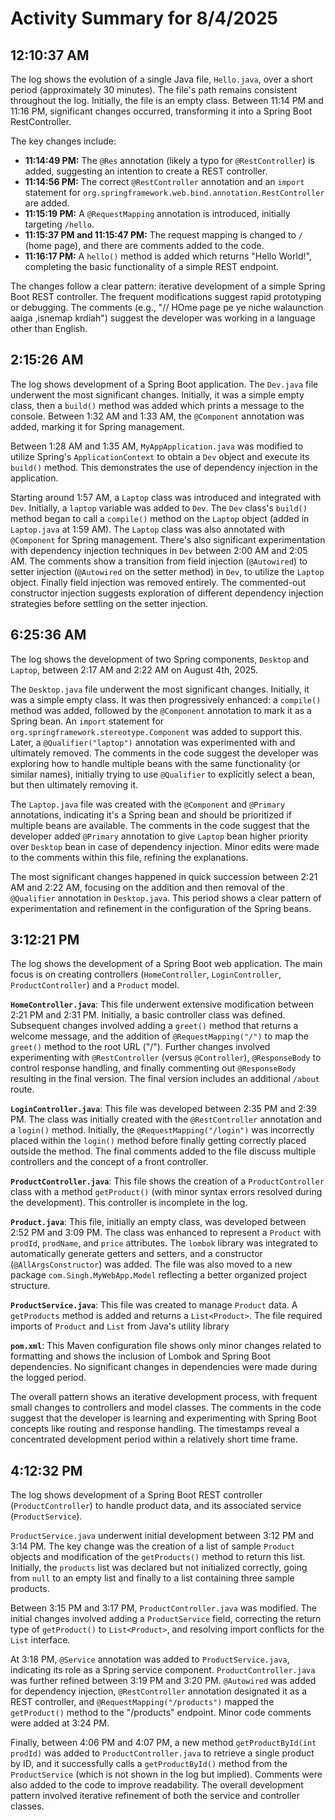 # Activity Summary for 8/4/2025

## 12:10:37 AM
The log shows the evolution of a single Java file, `Hello.java`, over a short period (approximately 30 minutes).  The file's path remains consistent throughout the log. Initially, the file is an empty class.  Between 11:14 PM and 11:16 PM, significant changes occurred, transforming it into a Spring Boot RestController.

The key changes include:

* **11:14:49 PM:** The `@Res` annotation (likely a typo for `@RestController`) is added, suggesting an intention to create a REST controller.
* **11:14:56 PM:**  The correct `@RestController` annotation and an `import` statement for `org.springframework.web.bind.annotation.RestController` are added.
* **11:15:19 PM:** A `@RequestMapping` annotation is introduced, initially targeting `/hello`.
* **11:15:37 PM and 11:15:47 PM:** The request mapping is changed to `/` (home page), and there are comments added to the code.
* **11:16:17 PM:** A `hello()` method is added which returns "Hello World!", completing the basic functionality of a simple REST endpoint.


The changes follow a clear pattern: iterative development of a simple Spring Boot REST controller.  The frequent modifications suggest rapid prototyping or debugging.  The comments (e.g., "// HOme page pe ye niche walaunction aaiga ,isnemap krdiah") suggest the developer was working in a language other than English.


## 2:15:26 AM
The log shows development of a Spring Boot application.  The `Dev.java` file underwent the most significant changes. Initially, it was a simple empty class, then a `build()` method was added which prints a message to the console.  Between 1:32 AM and 1:33 AM, the `@Component` annotation was added, marking it for Spring management.

Between 1:28 AM and 1:35 AM, `MyAppApplication.java` was modified to utilize Spring's `ApplicationContext` to obtain a `Dev` object and execute its `build()` method.  This demonstrates the use of dependency injection in the application.

Starting around 1:57 AM, a `Laptop` class was introduced and integrated with `Dev`. Initially, a `laptop` variable was added to `Dev`.  The `Dev` class's `build()` method began to call a  `compile()` method on the `Laptop` object (added in `Laptop.java` at 1:59 AM).  The `Laptop` class was also annotated with `@Component` for Spring management.  There's also significant experimentation with dependency injection techniques in `Dev`  between 2:00 AM and 2:05 AM.  The comments show a transition from field injection (`@Autowired`) to setter injection (`@Autowired` on the setter method) in `Dev`, to utilize the `Laptop` object.  Finally field injection was removed entirely.  The commented-out constructor injection suggests exploration of different dependency injection strategies before settling on the setter injection.


## 6:25:36 AM
The log shows the development of two Spring components, `Desktop` and `Laptop`, between 2:17 AM and 2:22 AM on August 4th, 2025.

The `Desktop.java` file underwent the most significant changes.  Initially, it was a simple empty class.  It was then progressively enhanced: a `compile()` method was added, followed by the `@Component` annotation to mark it as a Spring bean.  An `import` statement for `org.springframework.stereotype.Component` was added to support this.  Later,  a `@Qualifier("laptop")` annotation was experimented with and ultimately removed. The comments in the code suggest the developer was exploring how to handle multiple beans with the same functionality (or similar names), initially trying to use `@Qualifier` to explicitly select a bean, but then ultimately removing it.

The `Laptop.java` file was created with the `@Component` and `@Primary` annotations, indicating it's a Spring bean and should be prioritized if multiple beans are available. The comments in the code suggest that the developer added `@Primary` annotation to give `Laptop` bean higher priority over `Desktop` bean in case of dependency injection. Minor edits were made to the comments within this file, refining the explanations.

The most significant changes happened in quick succession between 2:21 AM and 2:22 AM, focusing on the addition and then removal of the `@Qualifier` annotation in `Desktop.java`.  This period shows a clear pattern of experimentation and refinement in the configuration of the Spring beans.


## 3:12:21 PM
The log shows the development of a Spring Boot web application.  The main focus is on creating controllers (`HomeController`, `LoginController`, `ProductController`) and a `Product` model.

**`HomeController.java`**: This file underwent extensive modification between 2:21 PM and 2:31 PM.  Initially, a basic controller class was defined.  Subsequent changes involved adding a `greet()` method that returns a welcome message, and the addition of `@RequestMapping("/")` to map the `greet()` method to the root URL ("/").  Further changes involved experimenting with `@RestController` (versus `@Controller`),  `@ResponseBody` to control response handling, and finally commenting out `@ResponseBody` resulting in the final version.  The final version includes an additional `/about` route.

**`LoginController.java`**: This file was developed between 2:35 PM and 2:39 PM.  The class was initially created with the `@RestController` annotation and a `login()` method.   Initially, the `@RequestMapping("/login")` was incorrectly placed within the `login()` method before finally getting correctly placed outside the method. The final comments added to the file discuss multiple controllers and the concept of a front controller.

**`ProductController.java`**: This file shows the creation of a `ProductController` class with a method `getProduct()` (with minor syntax errors resolved during the development). This controller is incomplete in the log.

**`Product.java`**: This file, initially an empty class, was developed between 2:52 PM and 3:09 PM.  The class was enhanced to represent a `Product` with `prodId`, `prodName`, and `price` attributes.  The `lombok` library was integrated to automatically generate getters and setters, and a constructor (`@AllArgsConstructor`) was added. The file was also moved to a new package `com.Singh.MyWebApp.Model`  reflecting a better organized project structure.

**`ProductService.java`**: This file was created to manage `Product` data. A `getProducts` method is added and returns a `List<Product>`. The file required imports of `Product` and `List` from Java's utility library

**`pom.xml`**: This Maven configuration file shows only minor changes related to formatting and shows the inclusion of Lombok and Spring Boot dependencies.  No significant changes in dependencies were made during the logged period.

The overall pattern shows an iterative development process, with frequent small changes to controllers and model classes. The comments in the code suggest that the developer is learning and experimenting with Spring Boot concepts like routing and response handling.  The timestamps reveal a concentrated development period within a relatively short time frame.


## 4:12:32 PM
The log shows development of a Spring Boot REST controller (`ProductController`) to handle product data, and its associated service (`ProductService`).

`ProductService.java` underwent initial development between 3:12 PM and 3:14 PM.  The key change was the creation of a list of sample `Product` objects and modification of the `getProducts()` method to return this list.  Initially, the `products` list was declared but not initialized correctly, going from `null` to an empty list and finally to a list containing three sample products.

Between 3:15 PM and 3:17 PM, `ProductController.java` was modified. The initial changes involved adding a `ProductService` field, correcting the return type of `getProduct()` to `List<Product>`, and resolving import conflicts for the `List` interface.

At 3:18 PM,  `@Service` annotation was added to `ProductService.java`, indicating its role as a Spring service component.  `ProductController.java` was further refined between 3:19 PM and 3:20 PM.  `@Autowired` was added for dependency injection, `@RestController` annotation designated it as a REST controller, and `@RequestMapping("/products")` mapped the `getProduct()` method to the "/products" endpoint. Minor code comments were added at 3:24 PM.

Finally, between 4:06 PM and 4:07 PM, a new method `getProductById(int prodId)` was added to `ProductController.java` to retrieve a single product by ID, and it successfully calls a `getProductById()` method from the `ProductService` (which is not shown in the log but implied).  Comments were also added to the code to improve readability.  The overall development pattern involved iterative refinement of both the service and controller classes.

